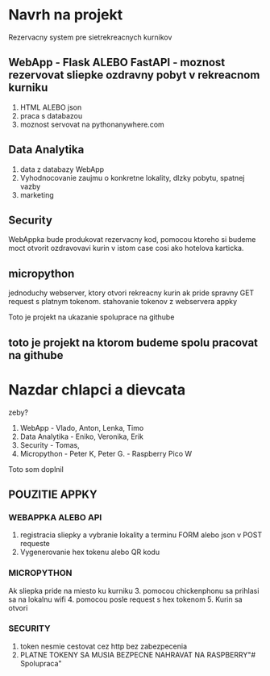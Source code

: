 # Navrh na projekt

Rezervacny system pre sietrekreacnych kurnikov

## WebApp - Flask ALEBO FastAPI - moznost rezervovat sliepke ozdravny pobyt v rekreacnom kurniku 
1. HTML ALEBO json
2. praca s databazou
3. moznost servovat na pythonanywhere.com

## Data Analytika
1. data z databazy WebApp
2. Vyhodnocovanie zaujmu o konkretne lokality, dlzky pobytu, spatnej vazby
3. marketing

## Security
WebAppka bude produkovat rezervacny kod, pomocou ktoreho si budeme moct otvorit ozdravovavi kurin v istom case
cosi ako hotelova karticka.

## micropython
jednoduchy webserver, ktory otvori rekreacny kurin ak pride spravny GET request s platnym tokenom.
stahovanie tokenov z webservera appky 

Toto je projekt na ukazanie spoluprace na githube

## toto je projekt na ktorom budeme spolu pracovat na githube


Nazdar chlapci a dievcata
=======
zeby? 

1. WebApp - Vlado, Anton, Lenka, Timo
2. Data Analytika - Eniko, Veronika, Erik
4. Security - Tomas, 
5. Micropython - Peter K, Peter G.  - Raspberry Pico W 

Toto som doplnil

## POUZITIE APPKY
### WEBAPPKA ALEBO API
1. registracia sliepky a vybranie lokality a terminu FORM alebo json v POST requeste
2. Vygenerovanie hex tokenu alebo QR kodu

### MICROPYTHON
Ak sliepka pride na miesto ku kurniku
3. pomocou chickenphonu sa prihlasi sa na lokalnu wifi
4. pomocou posle request s hex tokenom
5. Kurin sa otvori

### SECURITY
1. token nesmie cestovat cez http bez zabezpecenia
2. PLATNE TOKENY SA MUSIA BEZPECNE NAHRAVAT NA RASPBERRY"# Spolupraca" 
